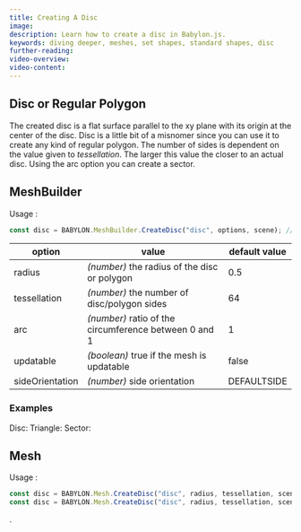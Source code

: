 ```yaml
---
title: Creating A Disc
image:
description: Learn how to create a disc in Babylon.js.
keywords: diving deeper, meshes, set shapes, standard shapes, disc
further-reading:
video-overview:
video-content:
---
```


## Disc or Regular Polygon

The created disc is a flat surface parallel to the xy plane with its origin at the center of the disc. Disc is a little bit of a misnomer since you can use it to create any kind of regular polygon. The number of sides is dependent on the value given to _tessellation_. The larger this value the closer to an actual disc. Using the arc option you can create a sector.

## MeshBuilder

Usage :

```javascript
const disc = BABYLON.MeshBuilder.CreateDisc("disc", options, scene); //scene is optional and defaults to the current scene
```

| option          | value                                                 | default value |
| --------------- | ----------------------------------------------------- | ------------- |
| radius          | _(number)_ the radius of the disc or polygon          | 0.5           |
| tessellation    | _(number)_ the number of disc/polygon sides           | 64            |
| arc             | _(number)_ ratio of the circumference between 0 and 1 | 1             |
| updatable       | _(boolean)_ true if the mesh is updatable             | false         |
| sideOrientation | _(number)_ side orientation                           | DEFAULTSIDE   |

### Examples

Disc: <Playground id="#MVSQWZ#1" title="Create a Disc" description="Simple example of creating a disc."/>
Triangle: <Playground id="#MVSQWZ#2" title="Create a Triangle" description="Simple example of creating a triangle."/>
Sector: <Playground id="#MVSQWZ#3" title="Create a Sector" description="Simple example of creating a sector."/>

## Mesh

Usage :

```javascript
const disc = BABYLON.Mesh.CreateDisc("disc", radius, tessellation, scene);
const disc = BABYLON.Mesh.CreateDisc("disc", radius, tessellation, scene, updatable, sideOrientation); //optional parameters after scene
```

.
